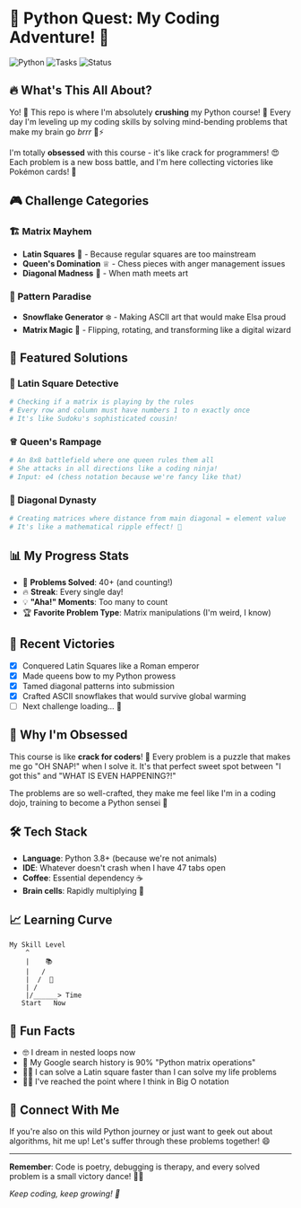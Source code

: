 # 🐍 Python Quest: My Coding Adventure! 🚀

![Python](https://img.shields.io/badge/python-v3.8+-blue.svg)
![Tasks](https://img.shields.io/badge/tasks-solved-brightgreen.svg)
![Status](https://img.shields.io/badge/status-crushing%20it-ff69b4.svg)

## 🔥 What's This All About?

Yo! 👋 This repo is where I'm absolutely **crushing** my Python course! 💪 Every day I'm leveling up my coding skills by solving mind-bending problems that make my brain go *brrr* 🧠⚡

I'm totally **obsessed** with this course - it's like crack for programmers! 😍 Each problem is a new boss battle, and I'm here collecting victories like Pokémon cards! 🎯

## 🎮 Challenge Categories

### 🏗️ Matrix Mayhem
- **Latin Squares** 🔢 - Because regular squares are too mainstream
- **Queen's Domination** ♕ - Chess pieces with anger management issues
- **Diagonal Madness** 📐 - When math meets art

### 🎨 Pattern Paradise
- **Snowflake Generator** ❄️ - Making ASCII art that would make Elsa proud
- **Matrix Magic** 🔄 - Flipping, rotating, and transforming like a digital wizard

## 🌟 Featured Solutions

### 🔢 Latin Square Detective
```python
# Checking if a matrix is playing by the rules
# Every row and column must have numbers 1 to n exactly once
# It's like Sudoku's sophisticated cousin!
```

### ♕ Queen's Rampage
```python
# An 8x8 battlefield where one queen rules them all
# She attacks in all directions like a coding ninja!
# Input: e4 (chess notation because we're fancy like that)
```

### 📐 Diagonal Dynasty
```python
# Creating matrices where distance from main diagonal = element value
# It's like a mathematical ripple effect! 🌊
```

## 📊 My Progress Stats

- 🎯 **Problems Solved**: 40+ (and counting!)
- 🔥 **Streak**: Every single day!
- 💡 **"Aha!" Moments**: Too many to count
- 🏆 **Favorite Problem Type**: Matrix manipulations (I'm weird, I know)

## 🚀 Recent Victories

- [x] Conquered Latin Squares like a Roman emperor
- [x] Made queens bow to my Python prowess  
- [x] Tamed diagonal patterns into submission
- [x] Crafted ASCII snowflakes that would survive global warming
- [ ] Next challenge loading... 🔄

## 💭 Why I'm Obsessed

This course is like **crack for coders**! 🤤 Every problem is a puzzle that makes me go "OH SNAP!" when I solve it. It's that perfect sweet spot between "I got this" and "WHAT IS EVEN HAPPENING?!" 

The problems are so well-crafted, they make me feel like I'm in a coding dojo, training to become a Python sensei 🥋

## 🛠️ Tech Stack
- **Language**: Python 3.8+ (because we're not animals)
- **IDE**: Whatever doesn't crash when I have 47 tabs open
- **Coffee**: Essential dependency ☕
- **Brain cells**: Rapidly multiplying 🧠

## 📈 Learning Curve

```
My Skill Level
    ^
    |    📚
    |   /
    |  /  🚀
    | /
    |/______> Time
   Start   Now
```

## 🎪 Fun Facts

- 🤓 I dream in nested loops now
- 🎯 My Google search history is 90% "Python matrix operations"
- 🏃‍♂️ I can solve a Latin square faster than I can solve my life problems
- 🧙‍♂️ I've reached the point where I think in Big O notation

## 🤝 Connect With Me

If you're also on this wild Python journey or just want to geek out about algorithms, hit me up! Let's suffer through these problems together! 😄

---

**Remember**: Code is poetry, debugging is therapy, and every solved problem is a small victory dance! 💃🕺

*Keep coding, keep growing! 🌱*
